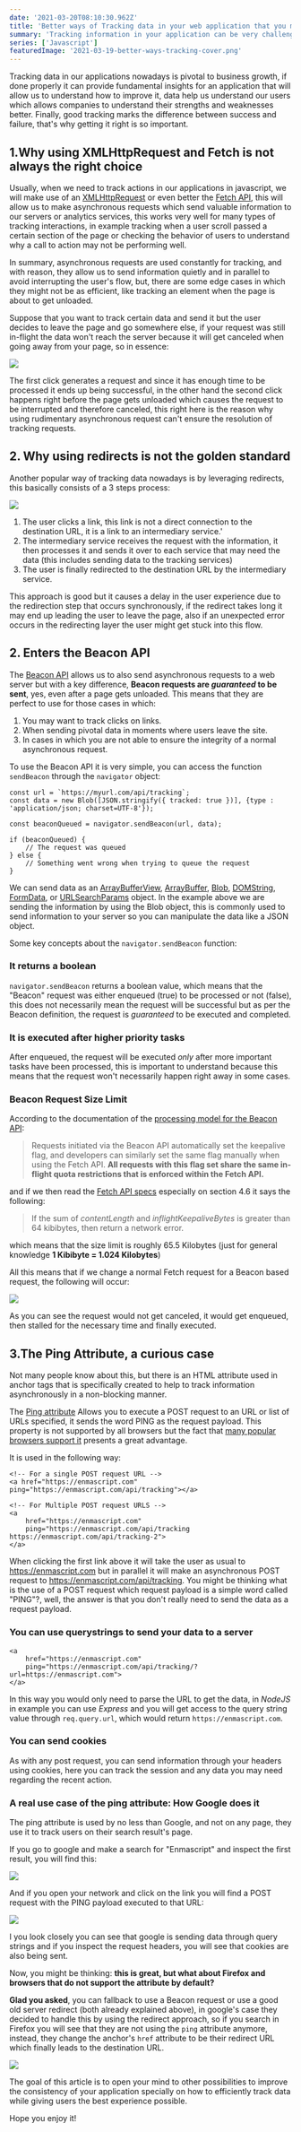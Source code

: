 ```yaml
---
date: '2021-03-20T08:10:30.962Z'
title: 'Better ways of Tracking data in your web application that you may not know of!'
summary: 'Tracking information in your application can be very challenging, especially when dealing when page unloads and users leaving before tracking requests finished, this article tries to teach you about some possible solutions to this challenges and more.'
series: ['Javascript']
featuredImage: '2021-03-19-better-ways-tracking-cover.png'
---
```


Tracking data in our applications nowadays is pivotal to business growth, if done properly it can provide fundamental insights for an application that will allow us to understand how to improve it, data help us understand our users which allows companies to understand their strengths and weaknesses better. Finally, good tracking marks the difference between success and failure, that's why getting it right is so important.

## 1.Why using XMLHttpRequest and Fetch is not always the right choice
Usually, when we need to track actions in our applications in javascript, we will make use of an [XMLHttpRequest](https://www.w3.org/TR/2012/NOTE-XMLHttpRequest1-20120117/#introduction) or even better the [Fetch API](https://fetch.spec.whatwg.org/), this will allow us to make asynchronous requests which send valuable information to our servers or analytics services, this works very well for many types of tracking interactions, in example tracking when a user scroll passed a certain section of the page
or checking the behavior of users to understand why a call to action may not be performing well.

In summary, asynchronous requests are used constantly for tracking, and with reason, they allow us to send information quietly and in parallel to avoid interrupting the user's flow, but, there are some edge cases in which they might not be as efficient, like tracking an element when the page is about to get unloaded.

Suppose that you want to track certain data and send it but the user decides to leave the page and go somewhere else, if your request was still in-flight the data won't reach the server because it will get canceled when going away from your page, so in essence:

![](/images/2021-03-16-fetch-tracking-example.png)

The first click generates a request and since it has enough time to be processed it ends up being successful, in the other hand the second click happens right before the page gets unloaded which causes the request to be interrupted and therefore canceled, this right here is the reason why using rudimentary asynchronous request can't ensure the resolution of tracking requests.

## 2. Why using redirects is not the golden standard
Another popular way of tracking data nowadays is by leveraging redirects, this basically consists of a 3 steps process:

![](/images/2021-03-19-tracking-redirect.png)

1. The user clicks a link, this link is not a direct connection to the destination URL, it is a link to an intermediary service.'
2. The intermediary service receives the request with the information, it then processes it and sends it over to each service that may need the data (this includes sending data to the tracking services)
3. The user is finally redirected to the destination URL by the intermediary service.

This approach is good but it causes a delay in the user experience due to the redirection step that occurs synchronously, if the redirect takes long it may end up leading the user to leave the page, also if an unexpected error occurs in the redirecting layer the user might get stuck into this flow.

## 2. Enters the Beacon API

The [Beacon API](https://w3c.github.io/beacon/) allows us to also send asynchronous requests to a web server but with a key difference, **Beacon requests are _guaranteed_ to be sent**, yes, even after a page gets unloaded. This means that they are perfect to use for those cases in which:

1. You may want to track clicks on links.
2. When sending pivotal data in moments where users leave the site.
3. In cases in which you are not able to ensure the integrity of a normal asynchronous request.

To use the Beacon API it is very simple, you can access the function `sendBeacon` through the `navigator` object:
```javascript{4}
const url = `https://myurl.com/api/tracking`;
const data = new Blob([JSON.stringify({ tracked: true })], {type : 'application/json; charset=UTF-8'});

const beaconQueued = navigator.sendBeacon(url, data);

if (beaconQueued) {
    // The request was queued
} else {
    // Something went wrong when trying to queue the request
}
```

We can send data as an [ArrayBufferView](https://developer.mozilla.org/en-US/docs/Web/API/ArrayBufferView), [ArrayBuffer](https://developer.mozilla.org/en-US/docs/Web/JavaScript/Reference/Global_Objects/ArrayBuffer), [Blob](https://developer.mozilla.org/en-US/docs/Web/API/Blob), [DOMString](https://developer.mozilla.org/en-US/docs/Web/API/DOMString), [FormData](https://developer.mozilla.org/en-US/docs/Web/API/FormData), or [URLSearchParams](https://developer.mozilla.org/en-US/docs/Web/API/URLSearchParams) object. In the example above we are sending the information by using the Blob object, this is commonly used to send information to your server so you can manipulate the data like a JSON object.

Some key concepts about the `navigator.sendBeacon` function:

### It returns a boolean

`navigator.sendBeacon` returns a boolean value, which means that the "Beacon" request was either enqueued (true) to be processed or not (false), this does not necessarily mean the request will be successful but as per the Beacon definition, the request is _guaranteed_ to be executed and completed.

### It is executed after higher priority tasks
After enqueued, the request will be executed _only_ after more important tasks have been processed, this is important to understand because this means that the request won't necessarily happen right away in some cases.

### Beacon Request Size Limit

According to the documentation of the [processing model for the Beacon API](https://www.w3.org/TR/beacon/#h-sec-processing-model):

> Requests initiated via the Beacon API automatically set the keepalive flag, and developers can similarly set the same flag manually when using the Fetch API. **All requests with this flag set share the same in-flight quota restrictions that is enforced within the Fetch API.**

and if we then read the [Fetch API specs](https://fetch.spec.whatwg.org/) especially on section 4.6 it says the following:

> If the sum of _contentLength_ and _inflightKeepaliveBytes_ is greater than 64 kibibytes, then return a network error.

which means that the size limit is roughly 65.5 Kilobytes (just for general knowledge **1 Kibibyte = 1.024 Kilobytes**)

All this means that if we change a normal Fetch request for a Beacon based request, the following will occur:

![](/images/2021-03-16-fetch-tracking-beacon-example.png)

As you can see the request would not get canceled, it would get enqueued, then stalled for the necessary time and finally executed.


## 3.The Ping Attribute, a curious case

Not many people know about this, but there is an HTML attribute used in anchor tags that is specifically created to help to track information asynchronously in a non-blocking manner.

The [Ping attribute](https://html.spec.whatwg.org/multipage/links.html#ping) Allows you to execute a POST request to an URL or list of URLs specified, it sends the word PING as the request payload. This property is not supported by all browsers but the fact that [many popular browsers support it](https://html.spec.whatwg.org/multipage/links.html#ping) presents a great advantage.

It is used in the following way:

```html{2,7}
<!-- For a single POST request URL -->
<a href="https://enmascript.com" ping="https://enmascript.com/api/tracking"></a>

<!-- For Multiple POST request URLS -->
<a
    href="https://enmascript.com"
    ping="https://enmascript.com/api/tracking https://enmascript.com/api/tracking-2">
</a>
```

When clicking the first link above it will take the user as usual to https://enmascript.com but in parallel it will make an asynchronous POST request to https://enmascript.com/api/tracking. You might be thinking what is the use of a POST request which request payload is a simple word called "PING"?, well, the answer is that you don't really need to send the data as a request payload.

### You can use querystrings to send your data to a server
```html{3}
<a
    href="https://enmascript.com"
    ping="https://enmascript.com/api/tracking/?url=https://enmascript.com">
</a>
```

In this way you would only need to parse the URL to get the data, in _NodeJS_ in example you can use _Express_ and you will get access to the query string value through `req.query.url`, which would return `https://enmascript.com`.

### You can send cookies

As with any post request, you can send information through your headers using cookies, here you can track the session and any data you may need regarding the recent action.

### A real use case of the ping attribute: How Google does it

The ping attribute is used by no less than Google, and not on any page, they use it to track users on their search result's page.

If you go to google and make a search for "Enmascript" and inspect the first result, you will find this:

![](/images/2021-03-19-enmascript-google-ping.png)

And if you open your network and click on the link you will find a POST request with the PING payload executed to that URL:

![](/images/2021-03-19-enmascript-google-ping-request.png)

I you look closely you can see that google is sending data through query strings and if you inspect the request headers, you will see that cookies are also being sent.

Now, you might be thinking: **this is great, but what about Firefox and browsers that do not support the attribute by default?**

**Glad you asked**, you can fallback to use a Beacon request or use a good old server redirect (both already explained above), in google's case they decided to handle this by using the redirect approach, so if you search in Firefox you will see that they are not using the `ping` attribute anymore, instead, they change the anchor's `href` attribute to be their redirect URL which finally leads to the destination URL.

![](/images/2021-03-19-enmascript-google-ping-firefox.png)

The goal of this article is to open your mind to other possibilities to improve the consistency of your application specially on how to efficiently track data while giving users the best experience possible.

Hope you enjoy it!
